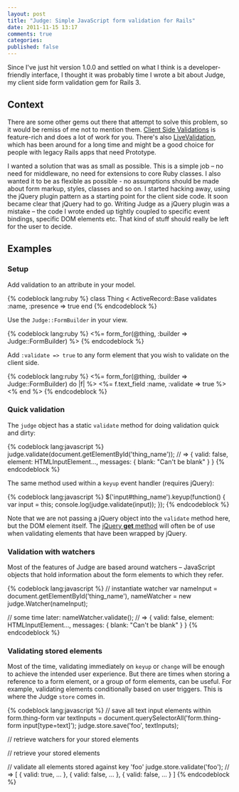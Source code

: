 ```yaml
---
layout: post
title: "Judge: Simple JavaScript form validation for Rails"
date: 2011-11-15 13:17
comments: true
categories: 
published: false
---
```


Since I've just hit version 1.0.0 and settled on what I think is a developer-friendly interface, I thought it was probably time I wrote a bit about Judge, my client side form validation gem for Rails 3.

<!--more-->

## Context

There are some other gems out there that attempt to solve this problem, so it would be remiss of me not to mention them. [Client Side Validations][csv] is feature-rich and does a lot of work for you.  There's also [LiveValidation][lv], which has been around for a long time and might be a good choice for people with legacy Rails apps that need Prototype.

I wanted a solution that was as small as possible. This is a simple job – no need for middleware, no need for extensions to core Ruby classes.  I also wanted it to be as flexible as possible - no assumptions should be made about form markup, styles, classes and so on. I started hacking away, using the jQuery plugin pattern as a starting point for the client side code. It soon became clear that jQuery had to go. Writing Judge as a jQuery plugin was a mistake – the code I wrote ended up tightly coupled to specific event bindings, specific DOM elements etc. That kind of stuff should really be left for the user to decide.

## Examples

### Setup

Add validation to an attribute in your model.

{% codeblock lang:ruby %}
class Thing < ActiveRecord::Base
  validates :name, :presence => true
end
{% endcodeblock %}

Use the <code>Judge::FormBuilder</code> in your view.

{% codeblock lang:ruby %}
<%= form_for(@thing, :builder => Judge::FormBuilder) %>
{% endcodeblock %}

Add <code>:validate => true</code> to any form element that you wish to validate on the client side.

{% codeblock lang:ruby %}
<%= form_for(@thing, :builder => Judge::FormBuilder) do |f| %>
  <%= f.text_field :name, :validate => true %>
<% end %>
{% endcodeblock %}

### Quick validation

The <code>judge</code> object has a static <code>validate</code> method for doing validation quick and dirty:

{% codeblock lang:javascript %}
judge.validate(document.getElementById('thing_name'));
  // => { valid: false, element: HTMLInputElement..., messages: { blank: "Can't be blank" } }
{% endcodeblock %}

The same method used within a <code>keyup</code> event handler (requires jQuery):

{% codeblock lang:javascript %}
$('input#thing_name').keyup(function() {
  var input = this;
  console.log(judge.validate(input));
});
{% endcodeblock %}

Note that we are not passing a jQuery object into the <code>validate</code> method here, but the DOM element itself. The [jQuery **get** method](http://api.jquery.com/get/) will often be of use when validating elements that have been wrapped by jQuery.

### Validation with watchers

Most of the features of Judge are based around watchers &#8211; JavaScript objects that hold information about the form elements to which they refer.

{% codeblock lang:javascript %}
// instantiate watcher
var nameInput   = document.getElementById('thing_name'),
    nameWatcher = new judge.Watcher(nameInput);

// some time later:
nameWatcher.validate();
  // => { valid: false, element: HTMLInputElement..., messages: { blank: "Can't be blank" } }
{% endcodeblock %}

### Validating stored elements

Most of the time, validating immediately on <code>keyup</code> or <code>change</code> will be enough to achieve the intended user experience.  But there are times when storing a reference to a form element, or a group of form elements, can be useful. For example, validating elements conditionally based on user triggers. This is where the Judge <code>store</code> comes in.

{% codeblock lang:javascript %}
// save all text input elements within form.thing-form
var textInputs = document.querySelectorAll('form.thing-form input[type=text]');
judge.store.save('foo', textInputs);

// retrieve watchers for your stored elements

// retrieve your stored elements

// validate all elements stored against key 'foo'
judge.store.validate('foo');
  // => [ { valid: true, ... }, { valid: false, ... }, { valid: false, ... } ]
{% endcodeblock %}

[csv]: https://github.com/bcardarella/client_side_validations "Client Side Validations gem by Brian Cardarella"
[lv]: https://github.com/alechill/livevalidation "LiveValidation by Alec Hill"